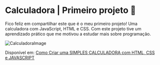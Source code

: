 # Calculadora | Primeiro projeto 🔢

Fico feliz em compartilhar este que é o meu primeiro projeto! Uma calculadora com JavaScript, HTML e CSS.
Com este projeto tive um aprendizado prático que me motivou a estudar mais sobre programação.

![CalculadoraImage](https://github.com/DanieleDev/calculadora/assets/88414088/219d55c4-13cb-4071-b697-4d2b34902a1f)

Disponível em: [Como Criar uma SIMPLES CALCULADORA com HTML, CSS e JAVASCRIPT](https://www.youtube.com/watch?v=42TShjXR0m0)
